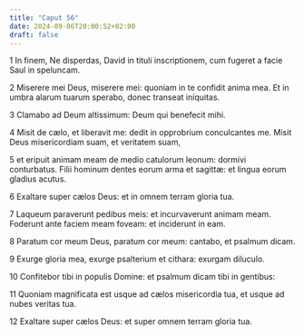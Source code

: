 ```yaml
---
title: "Caput 56"
date: 2024-09-06T20:00:52+02:00
draft: false
---
```



1 In finem, Ne disperdas, David in tituli inscriptionem, cum fugeret a facie Saul in speluncam.

2 Miserere mei Deus, miserere mei: quoniam in te confidit anima mea. Et in umbra alarum tuarum sperabo, donec transeat iniquitas.

3 Clamabo ad Deum altissimum: Deum qui benefecit mihi.

4 Misit de cælo, et liberavit me: dedit in opprobrium conculcantes me. Misit Deus misericordiam suam, et veritatem suam,

5 et eripuit animam meam de medio catulorum leonum: dormivi conturbatus. Filii hominum dentes eorum arma et sagittæ: et lingua eorum gladius acutus.

6 Exaltare super cælos Deus: et in omnem terram gloria tua.

7 Laqueum paraverunt pedibus meis: et incurvaverunt animam meam. Foderunt ante faciem meam foveam: et inciderunt in eam.

8 Paratum cor meum Deus, paratum cor meum: cantabo, et psalmum dicam.

9 Exurge gloria mea, exurge psalterium et cithara: exurgam diluculo.

10 Confitebor tibi in populis Domine: et psalmum dicam tibi in gentibus:

11 Quoniam magnificata est usque ad cælos misericordia tua, et usque ad nubes veritas tua.

12 Exaltare super cælos Deus: et super omnem terram gloria tua.

